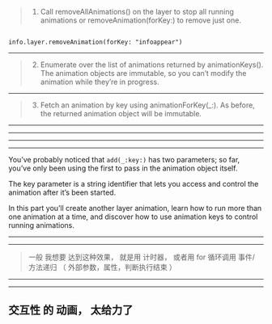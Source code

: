 
> 1. Call removeAllAnimations() on the layer to stop all running animations or removeAnimation(forKey:) to remove just one.



```

info.layer.removeAnimation(forKey: "infoappear")

```


<hr>




> 2. Enumerate over the list of animations returned by animationKeys(). The animation
objects are immutable, so you can’t modify the animation while they’re in progress.





<hr>





> 3. Fetch an animation by key using animationForKey(_:). As before, the returned animation object will be immutable.



<hr>

<hr>

<hr>


<hr>



You’ve probably noticed that  `add(_:key:)`    has two parameters; so far, you’ve only been using the first to pass in the animation object itself.




The key parameter is a string identifier that lets you access and control the animation after it’s been started.




In this part you’ll create another layer animation, learn how to run more than one animation at a time, and discover how to use animation keys to control running animations.




<hr>


<hr>



> 一般 我想要 达到这种效果， 就是用 计时器，
或者用 for 循环调用 事件/ 方法递归 （   外部参数，属性，判断执行结束   ）



<hr>


<hr>


## 交互性 的 动画， 太给力了
